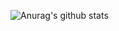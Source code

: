 ![Anurag's github stats](https://github-readme-stats.vercel.app/api?username=patttttttttt&hide=contribs,prs)
